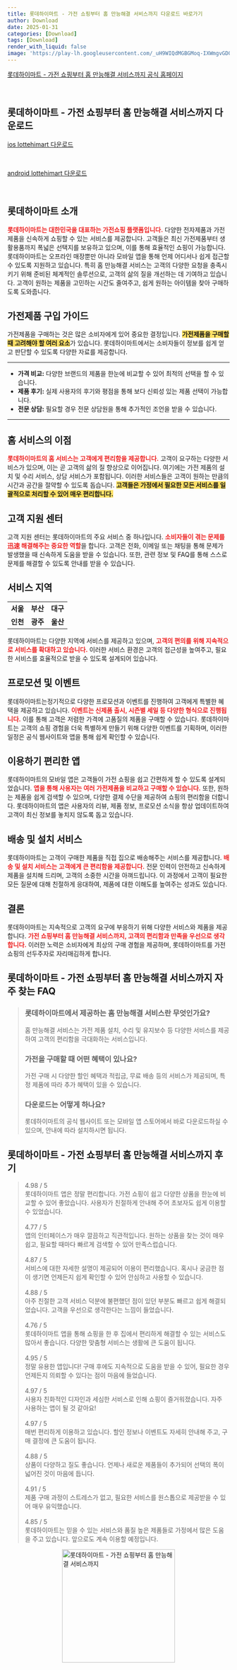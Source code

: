 ```yaml
---
title: 롯데하이마트 - 가전 쇼핑부터 홈 만능해결 서비스까지 다운로드 바로가기
author: Download
date: 2025-01-31
categories: [Download]
tags: [Download]
render_with_liquid: false
image: 'https://play-lh.googleusercontent.com/_uH9WIQdMGBGMoq-IXWmgvGD0AU72NSy3aTWA6FTPCGJwUcv9DRAQjf4HR83gPdvMjY=s256-rw'
---
```

<p><a class='click-button' title='롯데하이마트 - 가전 쇼핑부터 홈 만능해결 서비스까지' href='https://www.e-himart.co.kr/' rel='nofollow'>롯데하이마트 - 가전 쇼핑부터 홈 만능해결 서비스까지 공식 홈페이지</a></p><br>
<h2 id='롯데하이마트 - 가전 쇼핑부터 홈 만능해결 서비스까지_다운로드'>롯데하이마트 - 가전 쇼핑부터 홈 만능해결 서비스까지 다운로드</h2>
<p><a class="click-button ios" title="lottehimart 다운로드" href="https://apps.apple.com/kr/app/%EB%A1%AF%EB%8D%B0%ED%95%98%EC%9D%B4%EB%A7%88%ED%8A%B8/id503522370" rel="nofollow">ios lottehimart 다운로드</a></p><br>
<p><a class="click-button android" title="lottehimart 다운로드" href="https://play.google.comhttps://play.google.com/store/apps/details?id=com.himart.main" rel="nofollow">android lottehimart 다운로드</a></p><br>


<h2 id='롯데하이마트_소개'>롯데하이마트 소개</h2>

<p><b><span style="color: #ee2323;">롯데하이마트는 대한민국을 대표하는 가전쇼핑 플랫폼입니다.</span></b> 다양한 전자제품과 가전제품을 신속하게 쇼핑할 수 있는 서비스를 제공합니다. 고객들은 최신 가전제품부터 생활용품까지 폭넓은 선택지를 보유하고 있으며, 이를 통해 효율적인 쇼핑이 가능합니다. 롯데하이마트는 오프라인 매장뿐만 아니라 모바일 앱을 통해 언제 어디서나 쉽게 접근할 수 있도록 지원하고 있습니다. 특히 홈 만능해결 서비스는 고객의 다양한 요청을 충족시키기 위해 준비된 체계적인 솔루션으로, 고객의 삶의 질을 개선하는 데 기여하고 있습니다. 고객이 원하는 제품을 고민하는 시간도 줄여주고, 쉽게 원하는 아이템을 찾아 구매하도록 도와줍니다.</p>

<h2 id='가전제품_구입_가이드'>가전제품 구입 가이드</h2>

<p>가전제품을 구매하는 것은 많은 소비자에게 있어 중요한 결정입니다. <b><span style="background-color: #ffe066;">가전제품을 구매할 때 고려해야 할 여러 요소</span></b>가 있습니다. 롯데하이마트에서는 소비자들이 정보를 쉽게 얻고 판단할 수 있도록 다양한 자료를 제공합니다.</p>

<hr />

<ul>
    <li><b>가격 비교:</b> 다양한 브랜드의 제품을 한눈에 비교할 수 있어 최적의 선택을 할 수 있습니다.</li>
    <li><b>제품 후기:</b> 실제 사용자의 후기와 평점을 통해 보다 신뢰성 있는 제품 선택이 가능합니다.</li>
    <li><b>전문 상담:</b> 필요할 경우 전문 상담원을 통해 추가적인 조언을 받을 수 있습니다.</li>
</ul>

<hr />

<h2 id='홈_서비스의_이점'>홈 서비스의 이점</h2>

<p><b><span style="color: #ee2323;">롯데하이마트의 홈 서비스는 고객에게 편리함을 제공합니다.</span></b> 고객이 요구하는 다양한 서비스가 있으며, 이는 곧 고객의 삶의 질 향상으로 이어집니다. 여기에는 가전 제품의 설치 및 수리 서비스, 상담 서비스가 포함됩니다. 이러한 서비스들은 고객이 원하는 만큼의 시간과 공간을 절약할 수 있도록 돕습니다. <b><span style="background-color: #ffe066;">고객들은 가정에서 필요한 모든 서비스를 일괄적으로 처리할 수 있어 매우 편리합니다.</span></b></p>

<h2 id='고객_지원_센터'>고객 지원 센터</h2>

<p>고객 지원 센터는 롯데하이마트의 주요 서비스 중 하나입니다. <b><span style="color: #ee2323;">소비자들이 겪는 문제를迅速 해결해주는 중요한 역할</span></b>을 합니다. 고객은 전화, 이메일 또는 채팅을 통해 문제가 발생했을 때 신속하게 도움을 받을 수 있습니다. 또한, 관련 정보 및 FAQ를 통해 스스로 문제를 해결할 수 있도록 안내를 받을 수 있습니다.</p>

<h2 id='서비스_지역'>서비스 지역</h2>

<table>
    <tr>
        <td style="text-align: center; height: 17px;"><b>서울</b></td>
        <td style="text-align: center; height: 17px;"><b>부산</b></td>
        <td style="text-align: center; height: 17px;"><b>대구</b></td>
    </tr>
    <tr>
        <td style="text-align: center; height: 17px;"><b>인천</b></td>
        <td style="text-align: center; height: 17px;"><b>광주</b></td>
        <td style="text-align: center; height: 17px;"><b>울산</b></td>
    </tr>
</table>

<p>롯데하이마트는 다양한 지역에 서비스를 제공하고 있으며, <b><span style="color: #ee2323;">고객의 편의를 위해 지속적으로 서비스를 확대하고 있습니다.</span></b> 이러한 서비스 환경은 고객의 접근성을 높여주고, 필요한 서비스를 효율적으로 받을 수 있도록 설계되어 있습니다.</p>

<h2 id='프로모션_및_이벤트'>프로모션 및 이벤트</h2>

<p>롯데하이마트는정기적으로 다양한 프로모션과 이벤트를 진행하여 고객에게 특별한 혜택을 제공하고 있습니다. <b><span style="color: #ee2323;">이벤트는 신제품 출시, 시즌별 세일 등 다양한 형식으로 진행됩니다.</span></b> 이를 통해 고객은 저렴한 가격에 고품질의 제품을 구매할 수 있습니다. 롯데하이마트는 고객의 쇼핑 경험을 더욱 특별하게 만들기 위해 다양한 이벤트를 기획하며, 이러한 일정은 공식 웹사이트와 앱을 통해 쉽게 확인할 수 있습니다.</p>

<h2 id='이용하기_편리한_앱'>이용하기 편리한 앱</h2>

<p>롯데하이마트의 모바일 앱은 고객들이 가전 쇼핑을 쉽고 간편하게 할 수 있도록 설계되었습니다. <b><span style="color: #ee2323;">앱을 통해 사용자는 여러 가전제품을 비교하고 구매할 수 있습니다.</span></b> 또한, 원하는 제품을 쉽게 검색할 수 있으며, 다양한 결제 수단을 제공하여 쇼핑의 편리함을 더합니다. 롯데하이마트의 앱은 사용자의 리뷰, 제품 정보, 프로모션 소식을 항상 업데이트하여 고객이 최신 정보를 놓치지 않도록 돕고 있습니다.</p>

<h2 id='배송및_설치서비스'>배송 및 설치 서비스</h2>

<p>롯데하이마트는 고객이 구매한 제품을 직접 집으로 배송해주는 서비스를 제공합니다. <b><span style="color: #ee2323;">배송 및 설치 서비스는 고객에게 큰 편리함을 제공합니다.</span></b> 전문 인력이 안전하고 신속하게 제품을 설치해 드리며, 고객의 소중한 시간을 아껴드립니다. 이 과정에서 고객이 필요한 모든 질문에 대해 친절하게 응대하여, 제품에 대한 이해도를 높여주는 성과도 있습니다.</p>

<h2 id='결론'>결론</h2>

<p>롯데하이마트는 지속적으로 고객의 요구에 부응하기 위해 다양한 서비스와 제품을 제공합니다. <b><span style="color: #ee2323;">가전 쇼핑부터 홈 만능해결 서비스까지, 고객의 편리함과 만족을 우선으로 생각합니다.</span></b> 이러한 노력은 소비자에게 최상의 구매 경험을 제공하며, 롯데하이마트를 가전 쇼핑의 선두주자로 자리매김하게 합니다.</p>


<h2 id='롯데하이마트 - 가전 쇼핑부터 홈 만능해결 서비스까지_자주_찾는_FAQ'>롯데하이마트 - 가전 쇼핑부터 홈 만능해결 서비스까지 자주 찾는 FAQ</h2>
<div itemscope="" itemtype="https://schema.org/FAQPage"> 
<blockquote> 
<div itemscope="" itemprop="mainEntity" itemtype="https://schema.org/Question"> 
<h3 itemprop="name">롯데하이마트에서 제공하는 홈 만능해결 서비스란 무엇인가요?</h3> 
<div itemscope="" itemprop="acceptedAnswer" itemtype="https://schema.org/Answer"> 
<span itemprop="text"> 
<p>홈 만능해결 서비스는 가전 제품 설치, 수리 및 유지보수 등 다양한 서비스를 제공하여 고객의 편리함을 극대화하는 서비스입니다.</p> 
</span> 
</div> 
</div> 

<div itemscope="" itemprop="mainEntity" itemtype="https://schema.org/Question"> 
<h3 itemprop="name">가전을 구매할 때 어떤 혜택이 있나요?</h3> 
<div itemscope="" itemprop="acceptedAnswer" itemtype="https://schema.org/Answer"> 
<span itemprop="text"> 
<p>가전 구매 시 다양한 할인 혜택과 적립금, 무료 배송 등의 서비스가 제공되며, 특정 제품에 따라 추가 혜택이 있을 수 있습니다.</p> 
</span> 
</div> 
</div> 

<div itemscope="" itemprop="mainEntity" itemtype="https://schema.org/Question"> 
<h3 itemprop="name">다운로드는 어떻게 하나요?</h3> 
<div itemscope="" itemprop="acceptedAnswer" itemtype="https://schema.org/Answer"> 
<span itemprop="text"> 
<p>롯데하이마트의 공식 웹사이트 또는 모바일 앱 스토어에서 바로 다운로드하실 수 있으며, 안내에 따라 설치하시면 됩니다.</p> 
</span> 
</div> 
</div> 
</blockquote> 
</div>
<h2 id='롯데하이마트 - 가전 쇼핑부터 홈 만능해결 서비스까지_후기'>롯데하이마트 - 가전 쇼핑부터 홈 만능해결 서비스까지 후기</h2>
<div itemscope itemtype="https://schema.org/Product">
  <blockquote>
  <div itemprop="review" itemscope itemtype="https://schema.org/Review">
      <div itemprop="reviewRating" itemscope itemtype="https://schema.org/Rating"> <span itemprop="ratingValue">4.98</span> / <span itemprop="bestRating">5</span> </div>
      <span itemprop="reviewBody">롯데하이마트 앱은 정말 편리합니다. 가전 쇼핑이 쉽고 다양한 상품을 한눈에 비교할 수 있어 좋았습니다. 사용자가 친절하게 안내해 주어 초보자도 쉽게 이용할 수 있었습니다.</span>
  </div>
  <br>
  <div itemprop="review" itemscope itemtype="https://schema.org/Review">
      <div itemprop="reviewRating" itemscope itemtype="https://schema.org/Rating"> <span itemprop="ratingValue">4.77</span> / <span itemprop="bestRating">5</span> </div>
      <span itemprop="reviewBody">앱의 인터페이스가 매우 깔끔하고 직관적입니다. 원하는 상품을 찾는 것이 매우 쉽고, 필요할 때마다 빠르게 검색할 수 있어 만족스럽습니다.</span>
  </div>
  <br>
  <div itemprop="review" itemscope itemtype="https://schema.org/Review">
      <div itemprop="reviewRating" itemscope itemtype="https://schema.org/Rating"> <span itemprop="ratingValue">4.87</span> / <span itemprop="bestRating">5</span> </div>
      <span itemprop="reviewBody">서비스에 대한 자세한 설명이 제공되어 이용이 편리했습니다. 혹시나 궁금한 점이 생기면 언제든지 쉽게 확인할 수 있어 안심하고 사용할 수 있습니다.</span>
  </div>
  <br>
  <div itemprop="review" itemscope itemtype="https://schema.org/Review">
      <div itemprop="reviewRating" itemscope itemtype="https://schema.org/Rating"> <span itemprop="ratingValue">4.88</span> / <span itemprop="bestRating">5</span> </div>
      <span itemprop="reviewBody">아주 친절한 고객 서비스 덕분에 불편했던 점이 있던 부분도 빠르고 쉽게 해결되었습니다. 고객을 우선으로 생각한다는 느낌이 들었습니다.</span>
  </div>
  <br>
  <div itemprop="review" itemscope itemtype="https://schema.org/Review">
      <div itemprop="reviewRating" itemscope itemtype="https://schema.org/Rating"> <span itemprop="ratingValue">4.76</span> / <span itemprop="bestRating">5</span> </div>
      <span itemprop="reviewBody">롯데하이마트 앱을 통해 쇼핑을 한 후 집에서 편리하게 해결할 수 있는 서비스도 많아서 좋습니다. 다양한 맞춤형 서비스는 생활에 큰 도움이 됩니다.</span>
  </div>
  <br>
  <div itemprop="review" itemscope itemtype="https://schema.org/Review">
      <div itemprop="reviewRating" itemscope itemtype="https://schema.org/Rating"> <span itemprop="ratingValue">4.95</span> / <span itemprop="bestRating">5</span> </div>
      <span itemprop="reviewBody">정말 유용한 앱입니다! 구매 후에도 지속적으로 도움을 받을 수 있어, 필요한 경우 언제든지 의뢰할 수 있다는 점이 마음에 들었습니다.</span>
  </div>
  <br>
  <div itemprop="review" itemscope itemtype="https://schema.org/Review">
      <div itemprop="reviewRating" itemscope itemtype="https://schema.org/Rating"> <span itemprop="ratingValue">4.97</span> / <span itemprop="bestRating">5</span> </div>
      <span itemprop="reviewBody">사용자 친화적인 디자인과 세심한 서비스로 인해 쇼핑이 즐거워졌습니다. 자주 사용하는 앱이 될 것 같아요!</span>
  </div>
  <br>
  <div itemprop="review" itemscope itemtype="https://schema.org/Review">
      <div itemprop="reviewRating" itemscope itemtype="https://schema.org/Rating"> <span itemprop="ratingValue">4.97</span> / <span itemprop="bestRating">5</span> </div>
      <span itemprop="reviewBody">매번 편리하게 이용하고 있습니다. 할인 정보나 이벤트도 자세히 안내해 주고, 구매 결정에 큰 도움이 됩니다.</span>
  </div>
  <br>
  <div itemprop="review" itemscope itemtype="https://schema.org/Review">
      <div itemprop="reviewRating" itemscope itemtype="https://schema.org/Rating"> <span itemprop="ratingValue">4.88</span> / <span itemprop="bestRating">5</span> </div>
      <span itemprop="reviewBody">상품이 다양하고 질도 좋습니다. 언제나 새로운 제품들이 추가되어 선택의 폭이 넓어진 것이 마음에 듭니다.</span>
  </div>
  <br>
  <div itemprop="review" itemscope itemtype="https://schema.org/Review">
      <div itemprop="reviewRating" itemscope itemtype="https://schema.org/Rating"> <span itemprop="ratingValue">4.91</span> / <span itemprop="bestRating">5</span> </div>
      <span itemprop="reviewBody">제품 구매 과정이 스트레스가 없고, 필요한 서비스를 원스톱으로 제공받을 수 있어 매우 유익했습니다.</span>
  </div>
  <br>
  <div itemprop="review" itemscope itemtype="https://schema.org/Review">
      <div itemprop="reviewRating" itemscope itemtype="https://schema.org/Rating"> <span itemprop="ratingValue">4.85</span> / <span itemprop="bestRating">5</span> </div>
      <span itemprop="reviewBody">롯데하이마트는 믿을 수 있는 서비스와 품질 높은 제품들로 가정에서 많은 도움을 주고 있습니다. 앞으로도 계속 이용할 예정입니다.</span>
  </div>
  </blockquote>
</div>
<figure class="image" style="display: flex; justify-content: center; align-items: center; margin: 0;"><img src="https://play-lh.googleusercontent.com/_uH9WIQdMGBGMoq-IXWmgvGD0AU72NSy3aTWA6FTPCGJwUcv9DRAQjf4HR83gPdvMjY=s256-rw" alt="롯데하이마트 - 가전 쇼핑부터 홈 만능해결 서비스까지" width="256" height="256" style="max-width: 100%; height: auto;"></figure>